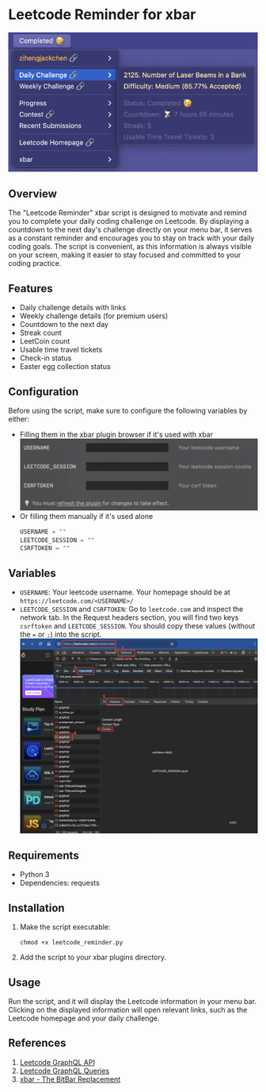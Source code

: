 # Leetcode Reminder for xbar

![Demo](demo.png)

## Overview

The "Leetcode Reminder" xbar script is designed to motivate and remind you to complete your daily coding challenge on Leetcode. By displaying a countdown to the next day's challenge directly on your menu bar, it serves as a constant reminder and encourages you to stay on track with your daily coding goals. The script is convenient, as this information is always visible on your screen, making it easier to stay focused and committed to your coding practice.

## Features

- Daily challenge details with links
- Weekly challenge details (for premium users)
- Countdown to the next day
- Streak count
- LeetCoin count
- Usable time travel tickets
- Check-in status
- Easter egg collection status

## Configuration

Before using the script, make sure to configure the following variables by either:
- Filling them in the xbar plugin browser if it's used with xbar
![xbar-plugin-browser](xbar-plugin-browser.png)
- Or filling them manually if it's used alone 
   ```python
   USERNAME = ""
   LEETCODE_SESSION = ""
   CSRFTOKEN = ""
   ```

## Variables
- `USERNAME`: Your leetcode username. Your homepage should be at `https://leetcode.com/<USERNAME>/`
- `LEETCODE_SESSION` and `CSRFTOKEN`: Go to `leetcode.com` and inspect the network tab. In the Request headers section, you will find two keys `csrftoken` and `LEETCODE_SESSION`. You should copy these values (without the `=` or `;`) into the script. ![how_to_get_tokens](how_to_get_tokens.png)

## Requirements
- Python 3
- Dependencies: requests

## Installation
1. Make the script executable:
   ```
   chmod +x leetcode_reminder.py
   ```
2. Add the script to your xbar plugins directory.

## Usage
Run the script, and it will display the Leetcode information in your menu bar. Clicking on the displayed information will open relevant links, such as the Leetcode homepage and your daily challenge.

## References
1. [Leetcode GraphQL API](https://leetcode.com/graphql/)
2. [Leetcode GraphQL Queries](https://github.com/akarsh1995/leetcode-graphql-queries)
3. [xbar - The BitBar Replacement](https://xbarapp.com/)